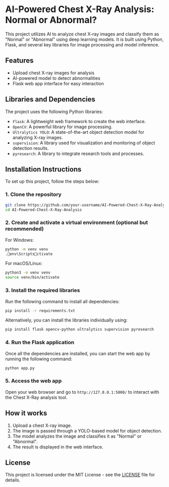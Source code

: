 
# AI-Powered Chest X-Ray Analysis: Normal or Abnormal?

This project utilizes AI to analyze chest X-ray images and classify them as "Normal" or "Abnormal" using deep learning models. It is built using Python, Flask, and several key libraries for image processing and model inference.

## Features
- Upload chest X-ray images for analysis
- AI-powered model to detect abnormalities
- Flask web app interface for easy interaction 

## Libraries and Dependencies
The project uses the following Python libraries:
- `Flask`: A lightweight web framework to create the web interface.
- `OpenCV`: A powerful library for image processing.
- `Ultralytics YOLO`: A state-of-the-art object detection model for analyzing X-ray images.
- `supervision`: A library used for visualization and monitoring of object detection results.
- `pyresearch`: A library to integrate research tools and processes.

## Installation Instructions

To set up this project, follow the steps below:

### 1. Clone the repository
```bash
git clone https://github.com/your-username/AI-Powered-Chest-X-Ray-Analysis.git
cd AI-Powered-Chest-X-Ray-Analysis
```

### 2. Create and activate a virtual environment (optional but recommended)
For Windows:
```bash
python -m venv venv
.env\Scriptsctivate
```

For macOS/Linux:
```bash
python3 -m venv venv
source venv/bin/activate
```

### 3. Install the required libraries
Run the following command to install all dependencies:
```bash
pip install -r requirements.txt
```

Alternatively, you can install the libraries individually using:
```bash
pip install flask opencv-python ultralytics supervision pyresearch
```

### 4. Run the Flask application
Once all the dependencies are installed, you can start the web app by running the following command:
```bash
python app.py
```

### 5. Access the web app
Open your web browser and go to `http://127.0.0.1:5000/` to interact with the Chest X-Ray analysis tool.

## How it works
1. Upload a chest X-ray image.
2. The image is passed through a YOLO-based model for object detection.
3. The model analyzes the image and classifies it as "Normal" or "Abnormal".
4. The result is displayed in the web interface.

## License
This project is licensed under the MIT License - see the [LICENSE](LICENSE) file for details.

